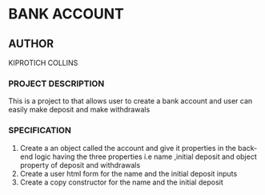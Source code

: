 # BANK ACCOUNT
## AUTHOR
KIPROTICH COLLINS
### PROJECT DESCRIPTION
This is a project to that allows user to create a bank account and user
 can easily make deposit and make withdrawals
### SPECIFICATION
1. Create a an object called the account and give it properties in the back-end logic
    having the three properties i.e name ,initial deposit and object property of deposit and withdrawals      
2. Create a user html form for the name and the initial deposit inputs
3. Create a copy constructor for the name and the initial deposit
